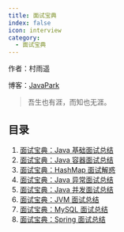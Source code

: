 ```yaml
---
title: 面试宝典
index: false
icon: interview
category:
  - 面试宝典
---
```

作者：村雨遥

博客：[JavaPark](https://cunyu1943.github.io/JavaPark)

>   吾生也有涯，而知也无涯。
## 目录

1.   [面试宝典：Java 基础面试总结](2022-08-01-java-basic.md)
2.   [面试宝典：Java 容器面试总结](2022-08-02-collection.md)
3.   [面试宝典：HashMap 面试解惑](2022-08-03-hashmap.md)
4.   [面试宝典：Java 异常面试总结](2022-08-04-exception.md)
5.   [面试宝典：Java 并发面试总结](2022-08-05-concurrence.md)
6.   [面试宝典：JVM 面试总结](2022-08-06-jvm.md)
7.   [面试宝典：MySQL 面试总结](2022-08-07-mysql.md)
8.   [面试宝典：Spring 面试总结](2022-08-08-spring.md)